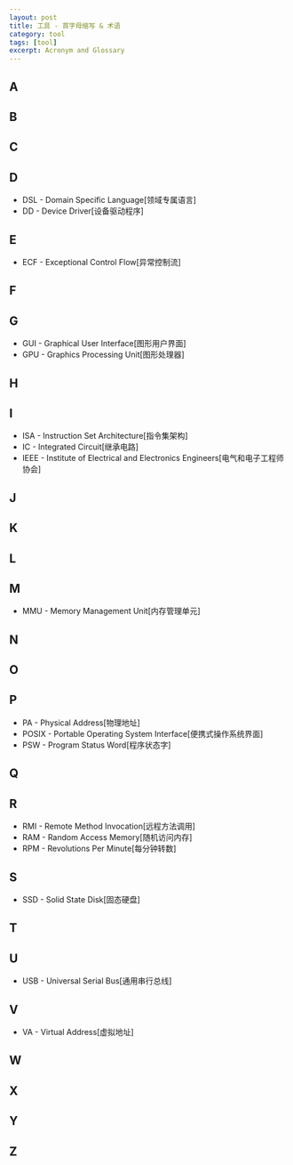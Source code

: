 ```yaml
---
layout: post
title: 工具 - 首字母缩写 & 术语
category: tool
tags: [tool]
excerpt: Acronym and Glossary
---
```


## A


## B


## C


## D

- DSL - Domain Specific Language[领域专属语言]
- DD - Device Driver[设备驱动程序]


## E

- ECF - Exceptional Control Flow[异常控制流]

## F


## G

- GUI - Graphical User Interface[图形用户界面]
- GPU - Graphics Processing Unit[图形处理器]

## H


## I

- ISA - Instruction Set Architecture[指令集架构]
- IC - Integrated Circuit[继承电路]
- IEEE - Institute of Electrical and Electronics Engineers[电气和电子工程师协会]


## J


## K


## L


## M

- MMU - Memory Management Unit[内存管理单元]

## N


## O


## P

- PA - Physical Address[物理地址]
- POSIX - Portable Operating System Interface[便携式操作系统界面]
- PSW - Program Status Word[程序状态字]

## Q


## R

- RMI - Remote Method Invocation[远程方法调用]
- RAM - Random Access Memory[随机访问内存]
- RPM - Revolutions Per Minute[每分钟转数]

## S

- SSD - Solid State Disk[固态硬盘]

## T


## U

- USB - Universal Serial Bus[通用串行总线]

## V

- VA - Virtual Address[虚拟地址]

## W


## X


## Y


## Z

